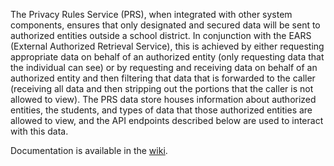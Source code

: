 The Privacy Rules Service (PRS), when integrated with other system components, ensures that only designated and secured data will be sent to authorized entities outside a school district. In conjunction with the EARS (External Authorized Retrieval Service), this is achieved by either requesting appropriate data on behalf of an authorized entity (only requesting data that the individual can see) or by requesting and receiving data on behalf of an authorized entity and then filtering that data that is forwarded to the caller (receiving all data and then stripping out the portions that the caller is not allowed to view). The PRS data store houses information about authorized entities, the students, and types of data that those authorized entities are allowed to view, and the API endpoints described below are used to interact with this data.

Documentation is available in the [wiki](https://github.com/PSESD/srx-services-prs/wiki).

